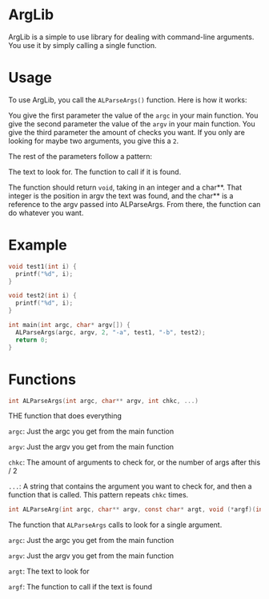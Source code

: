 # ArgLib

ArgLib is a simple to use library for dealing with command-line arguments. You use it by simply calling a single function.

# Usage

To use ArgLib, you call the `ALParseArgs()` function. Here is how it works:

You give the first parameter the value of the `argc` in your main function.
You give the second parameter the value of the `argv` in your main function.
You give the third parameter the amount of checks you want. If you only are looking for maybe two arguments, you give this a `2`.

The rest of the parameters follow a pattern:

The text to look for.
The function to call if it is found.

The function should return `void`, taking in an integer and a char**. That integer is the position in argv the text was found, and the char** is a reference to the argv passed into ALParseArgs. From there, the function can do whatever you want.

# Example

```c
void test1(int i) {
  printf("%d", i);
}

void test2(int i) {
  printf("%d", i);
}

int main(int argc, char* argv[]) {
  ALParseArgs(argc, argv, 2, "-a", test1, "-b", test2);
  return 0;
}
```

# Functions

```c
int ALParseArgs(int argc, char** argv, int chkc, ...)
```

THE function that does everything

`argc`: Just the argc you get from the main function

`argv`: Just the argv you get from the main function

`chkc`: The amount of arguments to check for, or the number of args after this / 2

`...`:  A string that contains the argument you want to check for, and then a function that is called. This pattern repeats `chkc` times.


```c
int ALParseArg(int argc, char** argv, const char* argt, void (*argf)(int))
```

The function that `ALParseArgs` calls to look for a single argument.

`argc`: Just the argc you get from the main function

`argv`: Just the argv you get from the main function

`argt`: The text to look for

`argf`: The function to call if the text is found
